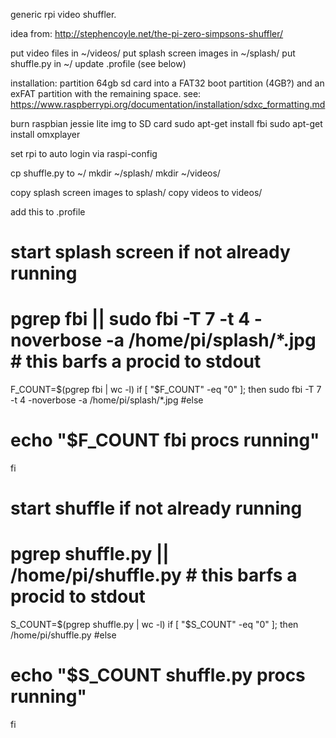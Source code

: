 generic rpi video shuffler.

idea from:
http://stephencoyle.net/the-pi-zero-simpsons-shuffler/

put video files in ~/videos/
put splash screen images in ~/splash/
put shuffle.py in ~/
update .profile (see below)

installation:
partition 64gb sd card into a FAT32 boot partition (4GB?) and an exFAT partition with the remaining space.
see: https://www.raspberrypi.org/documentation/installation/sdxc_formatting.md

burn raspbian jessie lite img to SD card
sudo apt-get install fbi
sudo apt-get install omxplayer

set rpi to auto login via raspi-config

cp shuffle.py to ~/
mkdir ~/splash/
mkdir ~/videos/

copy splash screen images to splash/
copy videos to videos/

add this to .profile

# start splash screen if not already running
# pgrep fbi || sudo fbi -T 7 -t 4 -noverbose -a /home/pi/splash/*.jpg # this barfs a procid to stdout
F_COUNT=$(pgrep fbi | wc -l)
if [ "$F_COUNT" -eq "0" ]; then
    sudo fbi -T 7 -t 4 -noverbose -a /home/pi/splash/*.jpg
#else
#    echo "$F_COUNT fbi procs running"
fi

# start shuffle if not already running
# pgrep shuffle.py || /home/pi/shuffle.py # this barfs a procid to stdout
S_COUNT=$(pgrep shuffle.py | wc -l)
if [ "$S_COUNT" -eq "0" ]; then
    /home/pi/shuffle.py
#else
#    echo "$S_COUNT shuffle.py procs running"
fi

